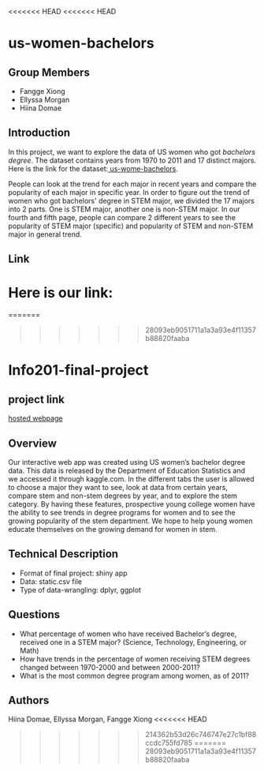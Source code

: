 <<<<<<< HEAD
<<<<<<< HEAD
# us-women-bachelors
## Group Members

* Fangge Xiong
* Ellyssa Morgan
* Hiina Domae


## Introduction

In this project, we want to explore the data of US women who got _bachelors degree_. The dataset contains years from 1970 to 2011 and 17 distinct majors. Here is the link for the dataset:[ us-wome-bachelors](https://www.kaggle.com/sureshsrinivas/bachelorsdegreewomenusa).

People can look at the trend for each major in recent years and compare the popularity of each major in specific year. In order to figure out the trend of women who got bachelors' degree in STEM major, we divided the 17 majors into 2 parts. One is STEM major, another one is non-STEM major. In our fourth and fifth page, people can compare 2 different years to see the popularity of STEM major (specific) and popularity of STEM and non-STEM major in general trend.

## Link
Here is our link:
=======
=======
>>>>>>> 28093eb9051711a1a3a93e4f11357b88820faaba
# Info201-final-project


## project link

[hosted webpage](https://morgaell.shinyapps.io/Womens-Bachelor-Degree/)


## Overview
Our interactive web app was created using US women’s bachelor degree data. This data is released by the Department of Education Statistics and we accessed it through kaggle.com. In the different tabs the user is allowed to choose a major they want to see, look at data from certain years, compare stem and non-stem degrees by year, and to explore the stem category. By having these features, prospective young college women have the ability to see trends in degree programs for women and to see the growing popularity of the stem department. We hope to help young women educate themselves on the growing demand for women in stem.


## Technical Description

* Format of final project: shiny app
* Data: static.csv file
* Type of data-wrangling: dplyr, ggplot


## Questions
* What percentage of women who have received Bachelor’s degree, received one in a STEM major? (Science, Technology, Engineering, or Math)
* How have trends in the percentage of women receiving STEM degrees changed between 1970-2000 and between 2000-2011?
* What is the most common degree program among women, as of 2011?

## Authors
Hiina Domae, Ellyssa Morgan, Fangge Xiong
<<<<<<< HEAD
>>>>>>> 214362b53d26c746747e27c1bf88ccdc755fd785
=======
>>>>>>> 28093eb9051711a1a3a93e4f11357b88820faaba
